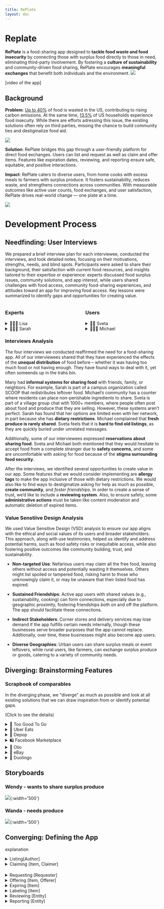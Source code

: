 ```yaml
---
title: RePlate
layout: doc
---
```


# Replate

**RePlate** is a food-sharing app designed to **tackle food waste and food insecurity** by connecting those with surplus food directly to those in need, eliminating third-party involvement. By fostering a **culture of sustainability** and community-driven food sharing, RePlate encourages **meaningful exchanges** that benefit both individuals and the environment.
![](./images/replate/replate_front.png)

[video of the app]

## Background 
**Problem**: [Up to 40%](https://www.usda.gov/about-food/food-safety/food-loss-and-waste/food-waste-faqs) of food is wasted in the US, contributing to rising carbon emissions. At the same time, [13.5%](https://www.ers.usda.gov/data-products/ag-and-food-statistics-charting-the-essentials/food-security-and-nutrition-assistance/) of US households experience food insecuity. While there are efforts adressing this issue, the existing solutions often rely on third parties, missing the chance to build community ties and destigmatize food aid.

![](./images/replate/foodwaste.jpeg)

**Solution**: RePlate bridges this gap through a user-friendly platform for direct food exchanges. Users can list and request as well as claim and offer items. Features like expiration dates, reviewing, and reporting ensure safe, equitable, and positive interactions.  

**Impact**: RePlate caters to diverse users, from home cooks with excess meals to farmers with surplus produce. It fosters sustainability, reduces waste, and strengthens connections across communities. With measurable outcomes like active user counts, food exchanges, and user satisfaction, RePlate drives real-world change — one plate at a time.

![](./images/replate/replate_request.png)

# Development Process

## Needfinding: User Interviews

We prepared a brief interview plan for each interviewee, conducted the interviews, and took detailed notes, focusing on their motivations, strengths, needs, and blind spots. Participants were asked to share their background, their satisfaction with current food resources, and insights tailored to their expertise or experience: experts discussed food surplus issues, community solutions, and app interest, while users shared challenges with food access, community food-sharing experiences, and attitudes toward an app for improving food access. Key lessons were summarized to identify gaps and opportunities for creating value.

<div style="display: flex; justify-content: space-between;">

<div style="width: 48%;">

### Experts

<details>
  <summary>👩🏽‍🌾 Lisa</summary>
  A farmer based in Quetzaltenango, Guatemala, who grows a variety of vegetables and fruits. She markets some of her produce while keeping a portion for personal use.
</details>

<details>
  <summary>👩🏻‍🔬 Sarah</summary>
  A student majoring in Environmental Studies at Wellesley College. She is an environmental planner intern as well as a sustainability and environmental advocate.
</details>

</div>

<div style="width: 48%;">

### Users

<details>
  <summary>👵🏼 Sveta</summary>
  A 55-year-old housewife from rural Ukraine. She lives with her husband, while her children are away at college, and prepares most of their meals at home.
</details>

<details>
  <summary>👨🏿‍🍳 Michael</summary>
  An MIT student living in a cook-yourself dormitory, also serving as the president of the cooking club.
</details>

</div>

</div>


### Interviews Analysis 
The four interviews we conducted reaffirmed the need for a food-sharing app. All of our interviewees shared that they have experienced the effects of the **unequal distribution** of food before – whether it was having too much food or not having enough. They have found ways to deal with it, yet often someends up in the trahs bin.

Many had **informal systems for sharing food** with friends, family, or neighbors. For example, Sarah is part of a campus organization called SCOOP that redistributes leftover food. Michael’s community has a counter where residents can place non-perishable ingredients to share. Sveta is part of a village group chat with 1000+ members, where people often post about food and produce that they are selling. However, these systems aren’t perfect. Sarah has found that her options are limited even with her network, in part because she has **dietary restrictions**. Michael complained that **fresh produce is rarely shared**. Sveta feels that it is **hard to find old listings**, as they are quickly buried under unrelated messages.

Additionally, some of our interviewees expressed **reservations about sharing food**. Sveta and Michael both mentioned that they would hesitate to accept food from a complete stranger due to **safety concerns**, and some are uncomfortable with asking for food because of the **stigma surrounding food security**.

After the interviews, we identified several opportunities to create value in our app. Some features that we would consider implementing are **allergy tags** to make the app inclusive of those with dietary restrictions. We would also like to find ways to destigmatize asking for help as much as possible, **create community**, and *foster friendships*. In order to create a sense of trust, we’d like to include a **reviewing system**. Also, to ensure safety, some **administrative actions** must be taken like content moderation and automatic deletion of expired items.


### Value Senstiive Design Analysis 
We used Value Sensitive Design (VSD) analysis to ensure our app aligns with the ethical and social values of its users and broader stakeholders. This approach, along with use testimonies, helped us identify and address potential harms, such as food safety risks or inequitable access, while also fostering positive outcomes like community building, trust, and sustainability.

- **Non-targeted Use**: Nefarious users may claim all the free food, leaving others without access and potentially wasting it themselves. Others might list spoiled or tampered food, risking harm to those who unknowingly claim it, or may be unaware that their listed food has expired.

- **Sustained Friendships**: Active app users with shared values (e.g., sustainability, cooking) can form connections, especially due to geographic proximity, fostering friendships both on and off the platform. The app should facilitate these connections.

- **Indirect Stakeholders**: Corner stores and delivery services may lose demand if the app fulfills certain needs internally, though these businesses serve broader purposes that the app cannot replace. Addtionally, over time, these businesses might also become app users.

- **Diverse Geographies**: Urban users can share surplus meals or event leftovers, while rural users, like farmers, can exchange surplus produce or goods, catering to a variety of community needs.


## Diverging: Brainstorming Features

### Scrapbook of comparables 
In the diverging phase, we "diverge" as much as possible and look at all existing solutions that we can draw inspiration from or identify potential gaps.

(Click to see the details)
<details>
  <summary>🛒 Too Good To Go </summary>
This design highlights the money users save and the CO2 emissions they prevent by purchasing leftover foods at the end of the day, reducing food waste. By offering this informational perspective, the app emphasizes the positive impact of users' actions and serves as a motivating incentive to participate.

![](./images/replate/tgtg-informationalpage.png){:width='400'}
</details>

<details>
  <summary>🥘 Uber Eats </summary>
The filtering system is highly intuitive and convenient — no typing required. With just one click, users can find exactly what they're looking for.

![](./images/replate/uber_eats_filters.gif){:width='400'}

Time estimation is very useful for busy people who are debating between ordering a single ingredient from a grocery store or asking neighbors.

![](./images/replate/uber_eats_est_time.jpg){:width='400'}


The direct review system ensures quality and safety by allowing users to rate items upon receipt.
![](./images/replate/uber-eats_review.png){:width='200'}
</details>

<details>
  <summary>👢 Depop </summary>

Clicking on a user shows their shipping time — this could inspire similar stats for response time in our app.
![](./images/replate/depop_profile-stats.jpg){:width='400'}

The profile page shows all user’s posts, making it easier to buy multiple items from one seller and save time on trips.
![](./images/replate/depop-users-postings.jpg){:width='200'}

Instructions on how to make photos and examples will be super helpful for users to make their listings more appealing.
![](./images/replate/depop-instructions.gif){:width='200'}
</details>

<details>
  <summary>🛍️ Facebook Marketplace </summary>
Map view is nicely implemented: users can customize the local radius and only listings within that distance will be displayed.

![](./images/replate/marketplace.png){:width='200'}
</details>

<details>
  <summary>🥕 Olio </summary>
    
The app facilitates the sharing and selling of food and household items. While it focuses on minimizing waste, it lacks a request feature, which could be more relevant for the food insecurity issue.

A mapping feature similar to the one in Facebook Marketplace is present in Olio, but it also groups items by location.

![](./images/replate/olio_map.png){:width='200'}

Vu there is paywall to see listings - why?
![](./images/replate/olio_paywall-to-see-listings.jpg){:width='200'}

Communities help build lasting friendships but shouldn’t be restricted like in Olio, where users must apply to join predefined groups instead of creating their own.
![](./images/replate/olio-communities.png){:width='200'}
</details>

<details>
  <summary>👕 eBay </summary>
Saved searches let users bookmark posts they want to revisit.

![](.//images/replate/Save_a_Search_on_eBay.gif){:width='400'}
</details>

<details>
  <summary>🦉 Duolingo </summary>
Leaderboard is a way to to highlight user achievement and encourage them to keep going. We can implement a similar concept in the shape of badges or something like that.

![](./images/replate/duo_leaderboard.png){:width='200'} 
</details>


## Storyboards

### Wendy - wants to share surplus produce
![](./images/replate/storyboard1.jpg){:width='500'}

### Wanda - needs produce
![](./images/replate/storyboard2.jpg){:width='500'}

## Converging: Defining the App
explanation 

<details>
  <summary>Listing[Author]</summary>
  
  - **Purpose:** Users can share available items, specifying details to make them useful for others.

  - **Operational principle:** When a user posts a listing, it includes details like location, quantity, and an image, making it easier for others to understand its availability and suitability.

  - **State:**
    * listings: set Listing  
    * name: listings \-\> one string  
    * author: listings \-\> one Author
    * meetup\_location: listings \-\> one string  
    * image: listings \-\> one file  
    * description: listings \-\> opt string
    * quantity: listings \-\> one number
    * hidden: listings \-\> one Boolean

- **Actions:**
    * *add*( author: Author, name: string, quantity: integer,  meetup_location: string, img: file)   
        * adds a new listing containing an author, the name of the item, the quantity of the given item, the meetup location, and an associated image is added to listings; hide is set to false and remaining is set to quantity  
    * *delete*(listing: Listing)  
      * listing gets removed from listings  
    * *edit*(listing: Listing, name: string, quantity: integer, img: file)  
      * listing in listings is edited (either new name, quantity, or image)  
    * *getAllListings*()  
      * returns all items in listings  
    * *getListingsOfAuthor*(author: Author)  
      * returns all listings where author \== author  
    * *getRemainingQuantity*(listing: Listing)  
      * returns quantity of listing  
    * *updateRemainingQuantity*(subtract: number)  
      * update quanityt \= quantity \- subtract
      * if quantity == 0 set hide to true

</details>
			
<details>
  <summary>Claiming [Item, Claimer]</summary>

  - **Purpose:** Allow users to reserve items by specifying the quantity they need.

  - **Operational principle:** Users can claim part or all of an item’s available quantity.

  - **State:** 

    * claims: set Claim  
    * claimer: claims \-\> one Claimer  
    * quantity: claims \-\> one number  
    * item: claims \-\> one Item  
- **Actions:**  
    * *claim*(claimer: Claimer, item: Item, quantity: number)  
      * a new claim is added to claims with the claimer, item name and quantity  
    * d*eleleAllClaimsOnItem*(item: Item)  
      * all claims where item \== item are removed from claims  
    * *unclaim*(claim: Claim)  
      * claim gets removed from claims  
    * *checkIfClaimed*(item: Item)   
      * returns true if item is in claims  
</details>

#### 

<details>
  <summary>Requesting [Requester] </summary>

- **Purpose:** Allow users to signal resource needs, enabling others to assist (by fulfilling requests).

- **Operational principle:** When a user requests an item, it becomes visible to other users. Requests can be hidden once fulfilled, ensuring visibility for only active needs.

- **State:** 
    * requests: set Request  
    * requester: requests \-\> one Requester
    * name: requests  \-\> one string
    * quantity: requests \-\> one number  
    * image: requests \-\> opt file  
    * description: requests \-\> opt string
    * hidden: listings \-\> one Boolean  

- **Actions:** 
    * *add*(author: Requester, Item: string, Qt: integer)  
        * a request is added to requests containing the requester, a given item, its quantity and (opt) its image  
        * hide is set to false  
    * *delete*(request: Request)  
        * request is removed from requests  
    * *edit*:(request: Request, Qt: integer)  
        * request’s quantity if updated to Qt  

</details>

<details>
  <summary>Offering [Item, Offerer] </summary>

- **Purpose:** Users can offer an item that another user needs.

- **Operational Principle:** if they offer the item needed, the user requesting the item can accept the offer.

- **State:**
    * offers: set Offer  
    * item: offers \-\> one Item
    * offerer: offers \-\> one Offerer  
    * imageUrl: offers \-\> one string
    * location: offers \-\> one string
    * message: offers \-\> one string
    * accepted: offers \-\> one Boolean  

- **Actions:** 
    * offer( offerer: Offerer, item: Item, img: string, location: string, optional message: string)  
      * offer containing offerer, item, img, location and  message is added to offers  
      * accepted is set to false  
    * accept(offer: Offer)   
      * offer’s accepted property is set to true  
    * editOffer(offer: Offer, opt img: file, opt message: string)  
      * offer’s image or message is set to new value  
    * removeOffer(offer: Offer)  
      * offer in the list of offers is removed   
    * removeOffersOfItem(item: Item)  
      * all offers whose item==item are removed from offers  
</details>

<details>
<summary>Expiring [Item] </summary>

- **Purpose:** handle expiration of short-lived resources/items

- **Operational principle:** when an item is allocated an expiration date, it expires at that time

- **State:** 
    * active: set Item  
    * expiry: active \-\> one Date  
- **Actions:** 
    * **allocate**(rsc: Item, time: int)  
      * rsrc not in active  
      * active \+- rscr  
      * rsrc.expiry := time sec after now  
    * **editExpiration**(rsc, Item, time: int)  
    * system **expire**(out rsc: Item)  
      * rsrc is active: rsrc.expiry is before now  
      * active \-= rsrc: rsrc.expiry:=none  
</details>


<details>
<summary>Labeling [Item] </summary>

- **Purpose:** Organize items under overlapping categories for easier retrieval and filtering.

- **Operational principle:** when a user lables an item, it can be retrieved with the given label

- **State:** 
    * labels: set Label  
    * name: labels \-\> one string  
    * labeledItems: labels \-\> set Item  

- **Actions:**
    * *create*(name: string)  
      * label is created and added to the list of labels  
    * *labelItem*(item: Item, label: Label)  
      * item is added to the in labels   
    * *getItemsWithLabel*(label: Label)  
      * finds label in labels, then returns labeledItems for that label  
</details>

<details>
<summary>Reviewing [Entity] </summary>

- **Purpose:** Entities can review other entities

- **Operational principle:** after an entity gives a rating to another entity, it can be seen by other entities

- **State:**
    * reviews: set Review  
    * subject: reviews \-\> one Entity  
    * reviewer: reviews \-\> one Entity  
    * rating: reviews \-\> one integer  
    * message: reviews \-\> opt string

- **Actions:**  
    * *addReview*(subject: Entity, reviewer: Entity, rating: int, optional message: string)  
      * Add a Review to reviews with subject, reviewer, 1-5 rating, and message,   
    * *delete*(review: Review)  
      * Remove review from reviews  
    * *edit*(review: Review, optional text:string, optional rating: int)  
      * Find review in reviews and edit its text or rating  
    * *getAverageRating*(subject: Entity)  
      * find all of the reviews in reviews with subject as the subject, get their ratings, and calculate the average from these.  
</details>

<details>
<summary>Reporting [Entity] </summary> 

- **Purpose:** Enable entities to report misbehavior, enforce thresholds for flagging subjects as reported, and provide querying capabilities for moderation.

- **Operational principle:** When an entity is reported by at least two others, it is flagged as "reported" for moderation. Each entity can only report another once, and self-reporting is not allowed.

- **State:** 
    * reports: set Reports   
    * reporter: reports-\> one Entity  
    * subject: reports \-\> one Entity  
    * message: report \-\> opt string  

- **Actions:**   
    * *report*(reporter: Entity, subject: Entity)  
      * adds a new Report to reports, with reporter and subject. If getNumberOfReports(subject) \>= 2 and subject isn’t already in reported, add subject to reported.  
    * *checkIfUserReported*(subject: Entity)  
      * returns true if subject is in reported, false otherwise  
    * *getNumberOfReports*(subject: Entity)  
      * gets the Reports from reports where subject == subject and counts them
     * *getReportsOfSubject*(subject: Entity)  
      * gets the Reports from reports where subject == subject and returns them

</details>